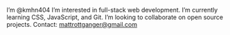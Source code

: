 I’m @kmhn404
I’m interested in full-stack web development.
I’m currently learning CSS, JavaScript, and Git.
I’m looking to collaborate on open source projects.
Contact: mattrottganger@gmail.com

<!---
kmhn404/kmhn404 is a ✨ special ✨ repository because its `README.md` (this file) appears on your GitHub profile.
You can click the Preview link to take a look at your changes.
--->
